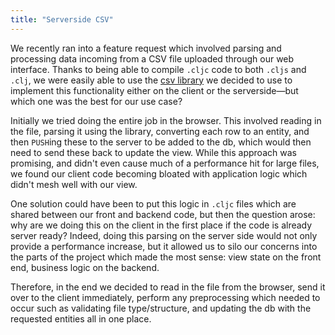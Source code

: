 ```yaml
---
title: "Serverside CSV"
---
```


We recently ran into a feature request which involved parsing and processing data incoming from a CSV file uploaded through our web interface. Thanks to being able to compile `.cljc` code to both `.cljs` and `.clj`, we were easily able to use the [csv library](https://github.com/clojure/data.csv) we decided to use to implement this functionality either on the client or the serverside—but which one was the best for our use case?

Initially we tried doing the entire job in the browser. This involved reading in the file, parsing it using the library, converting each row to an entity, and then `PUSH`ing these to the server to be added to the db, which would then need to send these back to update the view. While this approach was promising, and didn't even cause much of a performance hit for large files, we found our client code becoming bloated with application logic which didn't mesh well with our view. 

One solution could have been to put this logic in `.cljc` files which are shared between our front and backend code, but then the question arose: why are we doing this on the client in the first place if the code is already server ready? Indeed, doing this parsing on the server side would not only provide a performance increase, but it allowed us to silo our concerns into the parts of the project which made the most sense: view state on the front end, business logic on the backend.

Therefore, in the end we decided to read in the file from the browser, send it over to the client immediately, perform any preprocessing which needed to occur such as validating file type/structure, and updating the db with the requested entities all in one place.